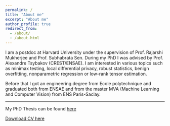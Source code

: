 ```yaml
---
permalink: /
title: "About me"
excerpt: "About me"
author_profile: true
redirect_from: 
  - /about/
  - /about.html
---
```

I am a postdoc at Harvard University under the supervision of Prof. Rajarshi Mukherjee and Prof. Subhabrata Sen. During my PhD I was advised by Prof. Alexandre Tsybakov (CREST/ENSAE). 
I am interested in various topics such as minimax testing, local differential privacy, robust statistics, benign overfitting, nonparametric regression or low-rank tensor estimation.

Before that I got an engineering degree from Ecole polytechnique and graduated both from ENSAE and from the master MVA (Machine Learning and Computer Vision) 
from ENS Paris-Saclay.

------

My PhD Thesis can be found [here](https://www.theses.fr/2022IPPAG005)


[Download CV here](/files/CV_Julien_CHHOR.pdf)
